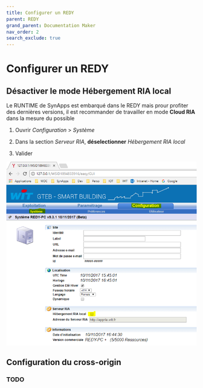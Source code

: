 ```yaml
---
title: Configurer un REDY
parent: REDY
grand_parent: Documentation Maker
nav_order: 2
search_exclude: true
---
```


# Configurer un REDY

## Désactiver le mode Hébergement RIA local

Le RUNTIME de SynApps est embarqué dans le REDY mais prour profiter des dernières versions, il est recommander de travailler en mode **Cloud RIA** dans la mesure du possible

1. Ouvrir *Configuration* > *Système*

2. Dans la section *Serveur RIA*, **déselectionner** *Hébergement RIA local*

3. Valider

![REDY PC](assets/configure_1.png)

## Configuration du cross-origin

### TODO
